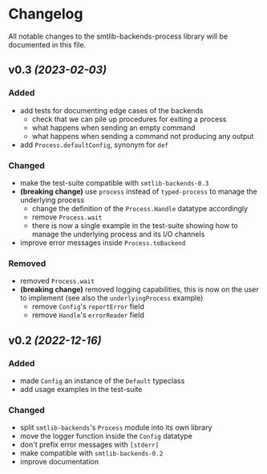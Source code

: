 # Changelog

All notable changes to the smtlib-backends-process library will be documented in
this file.

## v0.3 _(2023-02-03)_

### Added
- add tests for documenting edge cases of the backends
  - check that we can pile up procedures for exiting a process
  - what happens when sending an empty command
  - what happens when sending a command not producing any output
- add `Process.defaultConfig`, synonym for `def`

### Changed
- make the test-suite compatible with `smtlib-backends-0.3`
- **(breaking change)** use `process` instead of `typed-process` to manage the underlying process
  - change the definition of the `Process.Handle` datatype accordingly
  - remove `Process.wait`
  - there is now a single example in the test-suite showing how to 
    manage the underlying process and its I/O channels
- improve error messages inside `Process.toBackend`
    
### Removed
- removed `Process.wait`
- **(breaking change)** removed logging capabilities, this is now on the user to
  implement (see also the `underlyingProcess` example)
  - remove `Config`'s `reportError` field
  - remove `Handle`'s `errorReader` field

## v0.2 _(2022-12-16)_

### Added
- made `Config` an instance of the `Default` typeclass
- add usage examples in the test-suite

### Changed
- split `smtlib-backends`'s `Process` module into its own library
- move the logger function inside the `Config` datatype
- don't prefix error messages with `[stderr]`
- make compatible with `smtlib-backends-0.2`
- improve documentation
